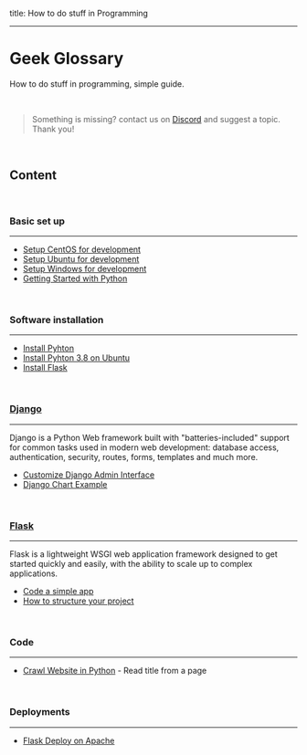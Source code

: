 title: How to do stuff in Programming

---

# Geek Glossary

How to do stuff in programming, simple guide. 

<br />

> Something is missing? contact us on [Discord](https://discord.gg/fZC6hup) and suggest a topic. Thank you!

<br />

## Content

<br />

### Basic set up
---

- [Setup CentOS for development](/how-to/setup-centos-for-development/)
- [Setup Ubuntu for development](/how-to/setup-ubuntu-for-development/)
- [Setup Windows for development](/how-to/setup-windows-for-development/)
- [Getting Started with Python](/how-to/getting-started-with-python/)

<br />

### Software installation
---

- [Install Pyhton](/how-to/install-python/)
- [Install Pyhton 3.8 on Ubuntu](/how-to/install-python38-ubuntu/)
- [Install Flask](/how-to/install-flask/)

<br />


### [Django](/what-is/django/)
---

Django is a Python Web framework built with "batteries-included" support for common tasks used in modern web development: database access, authentication, security, routes, forms, templates and much more.

- [Customize Django Admin Interface](./django-admin-customization/)
- [Django Chart Example](./django-chart-example/)

<br />

### [Flask](/what-is/flask/)
---

Flask is a lightweight WSGI web application framework designed to get started quickly and easily, with the ability to scale up to complex applications.

- [Code a simple app](./flask-code-simple-app/)
- [How to structure your project](./flask-structure-your-project/)

<br />

### Code
---

- [Crawl Website in Python](./python-crawl-website/) - Read title from a page

<br />

### Deployments
---

- [Flask Deploy on Apache](/how-to/flask-apache-centos-virtualenv-minimal-configuration/)

